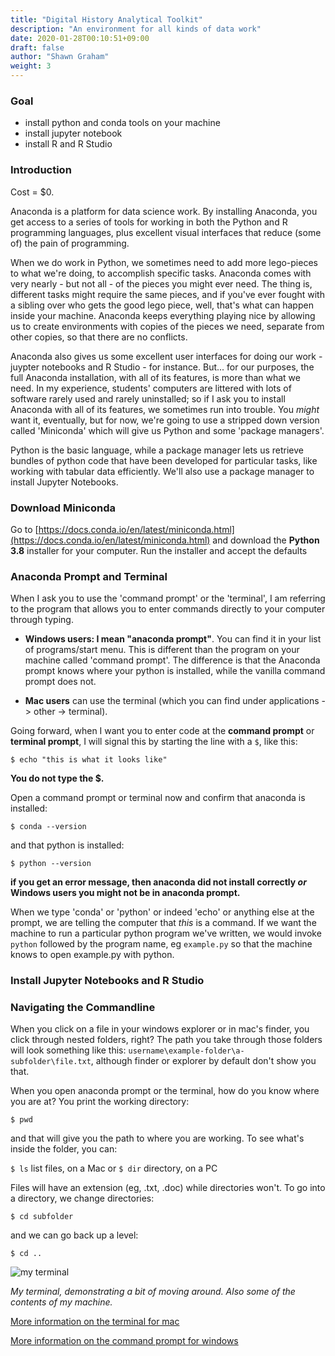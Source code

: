 ```yaml
---
title: "Digital History Analytical Toolkit"
description: "An environment for all kinds of data work"
date: 2020-01-28T00:10:51+09:00
draft: false
author: "Shawn Graham"
weight: 3
---
```


### Goal

- install python and conda tools on your machine
- install jupyter notebook 
- install R and R Studio

### Introduction

Cost = $0.

Anaconda is a platform for data science work. By installing Anaconda, you get access to a series of tools for working in both the Python and R programming languages, plus excellent visual interfaces that reduce (some of) the pain of programming.

When we do work in Python, we sometimes need to add more lego-pieces to what we're doing, to accomplish specific tasks. Anaconda comes with very nearly - but not all - of the pieces you might ever need. The thing is, different tasks might require the same pieces, and if you've ever fought with a sibling over who gets the good lego piece, well, that's what can happen inside your machine. Anaconda keeps everything playing nice by allowing us to create environments with copies of the pieces we need, separate from other copies, so that there are no conflicts.

Anaconda also gives us some excellent user interfaces for doing our work - juypter notebooks and R Studio - for instance. But... for our purposes, the full Anaconda installation, with all of its features, is more than what we need. In my experience, students' computers are littered with lots of software rarely used and rarely uninstalled; so if I ask you to install Anaconda with all of its features, we sometimes run into trouble. You _might_ want it, eventually, but for now, we're going to use a stripped down version called 'Miniconda' which will give us Python and some 'package managers'.

Python is the basic language, while a package manager lets us retrieve bundles of python code that have been developed for particular tasks, like working with tabular data efficiently. We'll also use a package manager to install Jupyter Notebooks.


### Download Miniconda

Go to [https://docs.conda.io/en/latest/miniconda.html](https://docs.conda.io/en/latest/miniconda.html) and download the **Python 3.8** installer for your computer. Run the installer and accept the defaults

### Anaconda Prompt and Terminal

When I ask you to use the 'command prompt' or the 'terminal', I am referring to the program that allows you to enter commands directly to your computer through typing.

+ **Windows users: I mean "anaconda prompt"**. You can find it in your list of programs/start menu. This is different than the program on your machine called 'command prompt'. The difference is that the Anaconda prompt knows where your python is installed, while the vanilla command prompt does not.

+ **Mac users** can use the terminal (which you can find under applications -> other -> terminal).

Going forward, when I want you to enter code at the **command prompt** or **terminal prompt**, I will signal this by starting the line with a `$`, like this:

`$ echo "this is what it looks like"`

**You do not type the $.**

Open a command prompt or terminal now and confirm that anaconda is installed:

`$ conda --version`

and that python is installed:

`$ python --version`

**if you get an error message, then anaconda did not install correctly _or_ Windows users you might not be in anaconda prompt.**

When we type 'conda' or 'python' or indeed 'echo' or anything else at the prompt, we are telling the computer that _this_ is a command. If we want the machine to run a particular python program we've written, we would invoke `python` followed by the program name, eg `example.py` so that the machine knows to open example.py with python.

### Install Jupyter Notebooks and R Studio


### Navigating the Commandline

When you click on a file in your windows explorer or in mac's finder, you click through nested folders, right? The path you take through those folders will look something like this: `username\example-folder\a-subfolder\file.txt`, although finder or explorer by default don't show you that.

When you open anaconda prompt or the terminal, how do you know where you are at? You print the working directory:

`$ pwd`

and that will give you the path to where you are working. To see what's inside the folder, you can:

`$ ls` list files, on a Mac or
`$ dir` directory, on a PC

Files will have an extension (eg, .txt, .doc) while directories won't. To go into a directory, we change directories:


`$ cd subfolder`


and we can go back up a level:

`$ cd ..`

![my terminal](/images/anaconda/my-terminal.png)

_My terminal, demonstrating a bit of moving around. Also some of the contents of my machine._

[More information on the terminal for mac](/tutorials/command-line-mac)

[More information on the command prompt for windows](/tutorials/command-line-win)
